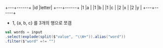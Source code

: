 +---+------+
|id |letter|
+---+------+
|1  |a     |
|1  |b     |
|1  |c     |
|2  |x     |
|2  |y     |
+---+------+

- 1, {a, b, c} 를 3개의 행으로 쪼갬
```scala
val words = input  
.select(explode(split($"value", "\\W+")).alias("word"))  
.filter($"word" =!= "")
```